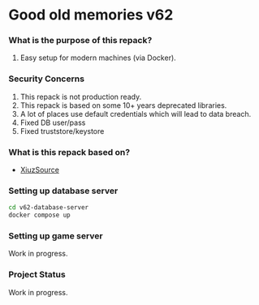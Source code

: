 # Good old memories v62

### What is the purpose of this repack?
1. Easy setup for modern machines (via Docker).

### Security Concerns
1. This repack is not production ready.
2. This repack is based on some 10+ years deprecated libraries.
3. A lot of places use default credentials which will lead to data breach.
4. Fixed DB user/pass
5. Fixed truststore/keystore

### What is this repack based on?
- [XiuzSource](https://forum.ragezone.com/threads/v62-xiuzsource-3-4.598816/)

### Setting up database server
```sh
cd v62-database-server
docker compose up
```

### Setting up game server
Work in progress.

### Project Status
Work in progress.